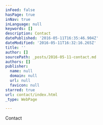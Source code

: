 ```yaml
---
inFeed: false
hasPage: true
inNav: true
inLanguage: null
keywords: []
description: Contact
datePublished: '2016-05-11T16:35:46.904Z'
dateModified: '2016-05-11T16:32:16.265Z'
title: ''
author: []
sourcePath: _posts/2016-05-11-contact.md
authors: []
publisher:
  name: null
  domain: null
  url: null
  favicon: null
starred: true
url: contact/index.html
_type: WebPage

---
```

Contact
